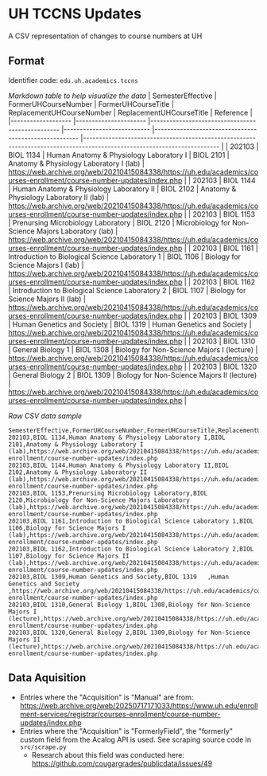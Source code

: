 # UH TCCNS Updates

A CSV representation of changes to course numbers at UH

## Format

Identifier code: `edu.uh.academics.tccns`

*Markdown table to help visualize the data*
| SemesterEffective 	| FormerUHCourseNumber 	| FormerUHCourseTitle                             	| ReplacementUHCourseNumber 	| ReplacementUHCourseTitle                             	| Reference                                                                                                              	|
|-------------------	|----------------------	|-------------------------------------------------	|---------------------------	|------------------------------------------------------	|------------------------------------------------------------------------------------------------------------------------	|
| 202103            	| BIOL 1134            	| Human Anatomy & Physiology Laboratory I         	| BIOL 2101                 	| Anatomy & Physiology Laboratory I (lab)              	| https://web.archive.org/web/20210415084338/https://uh.edu/academics/courses-enrollment/course-number-updates/index.php 	|
| 202103            	| BIOL 1144            	| Human Anatomy & Physiology Laboratory II        	| BIOL 2102                 	| Anatomy & Physiology Laboratory II (lab)             	| https://web.archive.org/web/20210415084338/https://uh.edu/academics/courses-enrollment/course-number-updates/index.php 	|
| 202103            	| BIOL 1153            	| Prenursing Microbiology Laboratory              	| BIOL 2120                 	| Microbiology for Non-Science Majors Laboratory (lab) 	| https://web.archive.org/web/20210415084338/https://uh.edu/academics/courses-enrollment/course-number-updates/index.php 	|
| 202103            	| BIOL 1161            	| Introduction to Biological Science Laboratory 1 	| BIOL 1106                 	| Biology for Science Majors I (lab)                   	| https://web.archive.org/web/20210415084338/https://uh.edu/academics/courses-enrollment/course-number-updates/index.php 	|
| 202103            	| BIOL 1162            	| Introduction to Biological Science Laboratory 2 	| BIOL 1107                 	| Biology for Science Majors II (lab)                  	| https://web.archive.org/web/20210415084338/https://uh.edu/academics/courses-enrollment/course-number-updates/index.php 	|
| 202103            	| BIOL 1309            	| Human Genetics and Society                      	| BIOL 1319                 	| Human Genetics and Society                           	| https://web.archive.org/web/20210415084338/https://uh.edu/academics/courses-enrollment/course-number-updates/index.php 	|
| 202103            	| BIOL 1310            	| General Biology 1                               	| BIOL 1308                 	| Biology for Non-Science Majors I (lecture)           	| https://web.archive.org/web/20210415084338/https://uh.edu/academics/courses-enrollment/course-number-updates/index.php 	|
| 202103            	| BIOL 1320            	| General Biology 2                               	| BIOL 1309                 	| Biology for Non-Science Majors II (lecture)          	| https://web.archive.org/web/20210415084338/https://uh.edu/academics/courses-enrollment/course-number-updates/index.php 	|

*Raw CSV data sample*
```csv
SemesterEffective,FormerUHCourseNumber,FormerUHCourseTitle,ReplacementUHCourseNumber,ReplacementUHCourseTitle,Reference
202103,BIOL 1134,Human Anatomy & Physiology Laboratory I,BIOL 2101,Anatomy & Physiology Laboratory I (lab),https://web.archive.org/web/20210415084338/https://uh.edu/academics/courses-enrollment/course-number-updates/index.php
202103,BIOL 1144,Human Anatomy & Physiology Laboratory II,BIOL 2102,Anatomy & Physiology Laboratory II (lab),https://web.archive.org/web/20210415084338/https://uh.edu/academics/courses-enrollment/course-number-updates/index.php
202103,BIOL 1153,Prenursing Microbiology Laboratory,BIOL 2120,Microbiology for Non-Science Majors Laboratory (lab),https://web.archive.org/web/20210415084338/https://uh.edu/academics/courses-enrollment/course-number-updates/index.php
202103,BIOL 1161,Introduction to Biological Science Laboratory 1,BIOL 1106,Biology for Science Majors I (lab),https://web.archive.org/web/20210415084338/https://uh.edu/academics/courses-enrollment/course-number-updates/index.php
202103,BIOL 1162,Introduction to Biological Science Laboratory 2,BIOL 1107,Biology for Science Majors II (lab),https://web.archive.org/web/20210415084338/https://uh.edu/academics/courses-enrollment/course-number-updates/index.php
202103,BIOL 1309,Human Genetics and Society,BIOL 1319   ,Human Genetics and Society   ,https://web.archive.org/web/20210415084338/https://uh.edu/academics/courses-enrollment/course-number-updates/index.php
202103,BIOL 1310,General Biology 1,BIOL 1308,Biology for Non-Science Majors I (lecture),https://web.archive.org/web/20210415084338/https://uh.edu/academics/courses-enrollment/course-number-updates/index.php
202103,BIOL 1320,General Biology 2,BIOL 1309,Biology for Non-Science Majors II (lecture),https://web.archive.org/web/20210415084338/https://uh.edu/academics/courses-enrollment/course-number-updates/index.php
```

## Data Aquisition

- Entries where the "Acquisition" is "Manual" are from: https://web.archive.org/web/20250717171033/https://www.uh.edu/enrollment-services/registrar/courses-enrollment/course-number-updates/index.php
- Entries where the "Acquisition" is "FormerlyField", the "formerly" custom field from the Acalog API is used. See scraping source code in `src/scrape.py`
    - Research about this field was conducted here: https://github.com/cougargrades/publicdata/issues/49
